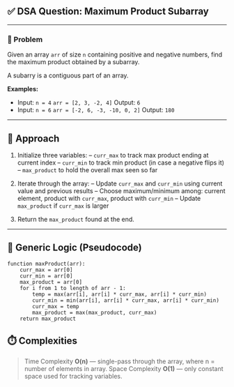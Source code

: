 ## ✅ DSA Question: Maximum Product Subarray

---

### 🧠 Problem  
Given an array `arr` of size `n` containing positive and negative numbers, find the maximum product obtained by a subarray. 

A subarry is a contiguous part of an array.

**Examples:**  
- Input: 
  `n = 4`
  `arr = [2, 3, -2, 4]` 
  Output: `6`  
- Input: 
  `n = 6`
  `arr = [-2, 6, -3, -10, 0, 2]` 
  Output: `180`

---

## 🧭 Approach

1. Initialize three variables: 
   – `curr_max` to track max product ending at current index – `curr_min` to track min product (in case a negative flips it) 
   – `max_product` to hold the overall max seen so far

2. Iterate through the array: 
   – Update `curr_max` and `curr_min` using current value and previous results 
   – Choose maximum/minimum among: current element, product with `curr_max`, product with `curr_min` 
   – Update `max_product` if `curr_max` is larger

3. Return the `max_product` found at the end.

---

## 🔁 Generic Logic (Pseudocode)
```plaintext
function maxProduct(arr):
    curr_max = arr[0]
    curr_min = arr[0]
    max_product = arr[0]
    for i from 1 to length of arr - 1:
        temp = max(arr[i], arr[i] * curr_max, arr[i] * curr_min)
        curr_min = min(arr[i], arr[i] * curr_max, arr[i] * curr_min)
        curr_max = temp
        max_product = max(max_product, curr_max)
    return max_product
```
## ⏱️ Complexities
 >Time Complexity
**O(n)** — single-pass through the array, where n = number of elements in array.
 >Space Complexity
**O(1)** — only constant space used for tracking variables.